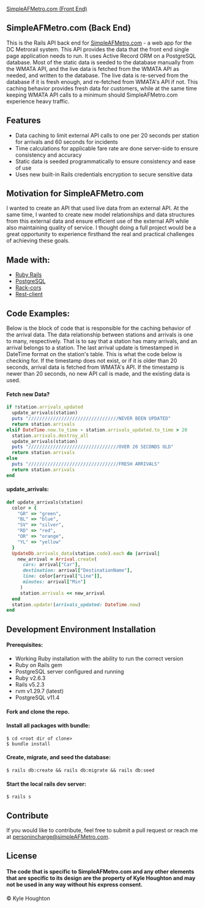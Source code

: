 [SimpleAFMetro.com (Front End)](https://github.com/Dusty211/frontend-metro-app)

## SimpleAFMetro.com (Back End)
This is the Rails API back end for [SimpleAFMetro.com](https://www.simpleafmetro.com) - a web app for the DC Metrorail system. This API provides the data that the front end single page application needs to run. It uses Active Record ORM on a PostgreSQL database. Most of the static data is seeded to the database manually from the WMATA API, and the live data is fetched from the WMATA API as needed, and written to the database. The live data is re-served from the database if it is fresh enough, and re-fetched from WMATA's API if not. This caching behavior provides fresh data for customers, while at the same time keeping WMATA API calls to a minimum should SimpleAFMetro.com experience heavy traffic.

## Features
- Data caching to limit external API calls to one per 20 seconds per station for arrivals and 60 seconds for incidents
- Time calculations for applicable fare rate are done server-side to ensure consistency and accuracy
- Static data is seeded programmatically to ensure consistency and ease of use
- Uses new built-in Rails credentials encryption to secure sensitive data

## Motivation for SimpleAFMetro.com
I wanted to create an API that used live data from an external API. At the same time, I wanted to create new model relationships and data structures from this external data and ensure efficient use of the external API while also maintaining quality of service. I thought doing a full project would be a great opportunity to experience firsthand the real and practical challenges of achieving these goals.

## Made with:

- [Ruby Rails](https://github.com/rails/rails)
- [PostgreSQL](https://github.com/postgres/postgres)
- [Rack-cors](https://github.com/cyu/rack-cors)
- [Rest-client](https://github.com/rest-client/rest-client)

## Code Examples:

Below is the block of code that is responsible for the caching behavior of the arrival data. The data relationship between stations and arrivals is one to many, respectively. That is to say that a station has many arrivals, and an arrival belongs to a station. The last arrival update is timestamped in DateTime format on the station's table. This is what the code below is checking for. If the timestamp does not exist, or if it is older than 20 seconds, arrival data is fetched from WMATA's API. If the timestamp is newer than 20 seconds, no new API call is made, and the existing data is used.

#### Fetch new Data?

```ruby
if !station.arrivals_updated
  update_arrivals(station)
  puts "/////////////////////////////////NEVER BEEN UPDATED"
  return station.arrivals
elsif DateTime.now.to_time - station.arrivals_updated.to_time > 20
  station.arrivals.destroy_all
  update_arrivals(station)
  puts "/////////////////////////////////OVER 20 SECONDS OLD"
  return station.arrivals
else
  puts "/////////////////////////////////FRESH ARRIVALS"
  return station.arrivals
end
```

#### update_arrivals:

```ruby
def update_arrivals(station)
  color = {
    "GR" => "green",
    "BL" => "blue",
    "SV" => "silver",
    "RD" => "red",
    "OR" => "orange",
    "YL" => "yellow"
  }
  UpdateDb.arrivals_data(station.code).each do |arrival|
    new_arrival = Arrival.create(
      cars: arrival["Car"],
      destination: arrival["DestinationName"],
      line: color[arrival["Line"]],
      minutes: arrival["Min"]
     )
     station.arrivals << new_arrival
  end
  station.update!(arrivals_updated: DateTime.now)
end
```

## Development Environment Installation

#### Prerequisites:
- Working Ruby installation with the ability to run the correct version
- Ruby on Rails gem
- PostgreSQL server configured and running
- Ruby v2.6.3
- Rails v5.2.3
- rvm v1.29.7 (latest)
- PostgreSQL v11.4


#### Fork and clone the repo.

#### Install all packages with bundle:
`$ cd <root dir of clone>`  
`$ bundle install`

#### Create, migrate, and seed the database:
`$ rails db:create && rails db:migrate && rails db:seed`

#### Start the local rails dev server:
`$ rails s`

## Contribute

If you would like to contribute, feel free to submit a pull request or reach me at [personincharge@simpleAFMetro.com](mailto:personincharge@simpleAFMetro.com).

## License
#### The code that is specific to SimpleAFMetro.com and any other elements that are specific to its design are the property of Kyle Houghton and may not be used in any way without his express consent.  
© Kyle Houghton
